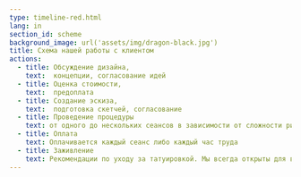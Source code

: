 ```yaml
---
type: timeline-red.html
lang: in
section_id: scheme
background_image: url('assets/img/dragon-black.jpg')
title: Схема нашей работы с клиентом
actions:
  - title: Обсуждение дизайна,
    text:  концепции, согласование идей 
  - title: Оценка стоимости,
    text:  предоплата 
  - title: Создание эскиза,
    text:  подготовка скетчей, согласование 
  - title: Проведение процедуры
    text: от одного до нескольких сеансов в зависимости от сложности рисунка и насыщенности деталями 
  - title: Оплата
    text: Оплачивается каждый сеанс либо каждый час труда 
  - title: Заживление
    text: Рекомендации по уходу за татуировкой. Мы всегда открыты для вопросов и предоставим консультацию бесплатно
---
```

